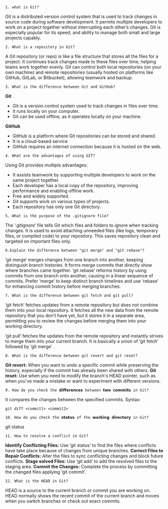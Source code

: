 `1. what is Git?`

Git is a distributed version control system that is used to track changes in source code during software development. It permits multiple developers to work on a project together without interrupting each other’s changes. Git is especially popular for its speed, and ability to manage both small and large projects capably.

`2. What is a repository in Git?`

A Git repository (or repo) is like a file structure that stores all the files for a project. It continues track changes made to these files over time, helping teams work together evenly. Git can control both local repositories (on your own machine) and remote repositories (usually hosted on platforms like GitHub, GitLab, or Bitbucket), allowing teamwork and backup.

`3. What is the difference between Git and GitHub?`

**Git**
- Git is a version control system used to track changes in files over time.
- It runs locally on your computer.
- Git can be used offline, as it operates locally on your machine.

**GitHub**
- GitHub is a platform where Git repositories can be stored and shared.
- It is a cloud-based service
- GitHub requires an internet connection because it is hosted on the web.

`4. What are the advantages of using GIT?`

Using Git provides multiple advantages:

- It assists teamwork by supporting multiple developers to work on the same project together.
- Each developer has a local copy of the repository, improving performance and enabling offline work.
- Free and widely supported.
- Git supports work on various types of projects.
- Each repository has only one Git directory.

`5. What is the purpose of the .gitignore file?`

The ‘.gitignore’ file tells Git which files and folders to ignore when tracking changes. It is used to avoid attaching unneeded files (like logs, temporary files, or compiled code) to your repository. This saves repository clean and targeted on important files only.

`6.Explain the difference between "git merge" and "git rebase"?`

‘git merge‘ merges changes from one branch into another, keeping distinguish branch histories. It forms merge commits that directly show where branches came together. ‘git rebase‘ reforms history by using commits from one branch onto another, causing in a linear sequence of commits. Prefer ‘merge’ to keep distinct branch timelines and use ‘rebase’ for enhancing commit history before merging branches.

`7. What is the difference between git fetch and git pull?`

‘git fetch’ fetches updates from a remote repository but does not combine them into your local repository. It fetches all the new data from the remote repository that you don’t have yet, but it stores it in a separate area, permitting you to review the changes before merging them into your working directory.

‘git pull‘ fetches the updates from the remote repository and instantly strives to merge them into your current branch. It is basically a union of ‘git fetch’ followed by ‘git merge’ .

`8. What is the difference between git revert and git reset?`

**Git revert:** When you want to undo a specific commit while preserving the history, especially if the commit has already been shared with others.
**Git reset:** Use when you need to modify the branch's HEAD pointer, such as when you've made a mistake or want to experiment with different versions.

`9. How do you check the 𝗱𝗶𝗳𝗳𝗲𝗿𝗲𝗻𝗰𝗲𝘀 between 𝘁𝘄𝗼 𝗰𝗼𝗺𝗺𝗶𝘁𝘀 in Git?`

It compares the changes between the specified commits.
Syntax:
```
git diff <commit1> <commit2>
```

`10. How do you check the 𝘀𝘁𝗮𝘁𝘂𝘀 of the 𝘄𝗼𝗿𝗸𝗶𝗻𝗴 𝗱𝗶𝗿𝗲𝗰𝘁𝗼𝗿𝘆 in Git?`

git status

`11. How to resolve a conflict in Git?`

**Identify Conflicting Files:** Use ‘git status’ to find the files where conflicts have take place because of changes from unique branches.
**Correct Files to Repair Conflicts:** Alter the files to sync conflicting changes and block future conflicts.
**Stage solved Files:** Use ‘git add’ to add the resolved files to the staging area. 
**Commit the Changes:** Complete the process by committing the changed files applying ‘git commit’.

`12. What is the HEAD in Git?`

HEAD is a source to the current branch or commit you are working on. HEAD normally shows the recent commit of the current branch and moves when you switch branches or check out exact commits.
